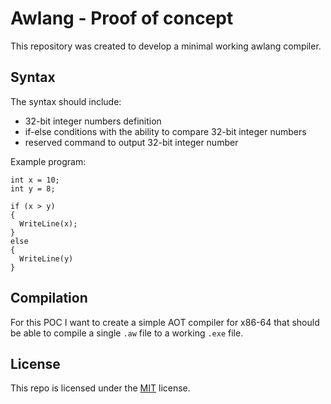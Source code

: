 # Awlang - Proof of concept

This repository was created to develop a minimal working awlang compiler.

## Syntax

The syntax should include:
- 32-bit integer numbers definition
- if-else conditions with the ability to compare 32-bit integer numbers
- reserved command to output 32-bit integer number

Example program:
```
int x = 10;
int y = 8;

if (x > y)
{
  WriteLine(x);
}
else
{
  WriteLine(y)
}
```

## Compilation

For this POC I want to create a simple AOT compiler for x86-64 that should be able to compile a single `.aw` file to a working `.exe` file.

## License

This repo is licensed under the [MIT](./LICENSE) license.
